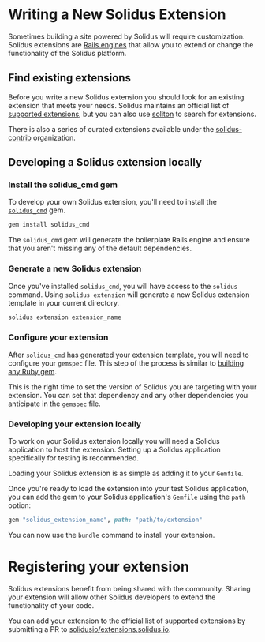 # Writing a New Solidus Extension

Sometimes building a site powered by Solidus will require customization.
Solidus extensions are [Rails engines](https://guides.rubyonrails.org/engines.html)
that allow you to extend or change the functionality of the Solidus platform.

## Find existing extensions

Before you write a new Solidus extension you should look for an existing
extension that meets your needs. Solidus maintains an official list of
[supported extensions](http://extensions.solidus.io), but you can also use
[soliton](http://soliton.nebulab.it) to search for extensions.

There is also a series of curated extensions available under the
[solidus-contrib](https://github.com/solidusio-contrib) organization.

## Developing a Solidus extension locally

### Install the solidus_cmd gem
To develop your own Solidus extension, you'll need to install the
[`solidus_cmd`](https://github.com/solidusio-contrib/solidus_cmd) gem.

```bash
gem install solidus_cmd
```

The `solidus_cmd` gem will generate the boilerplate Rails engine and ensure
that you aren't missing any of the default dependencies.

### Generate a new Solidus extension
Once you've installed `solidus_cmd`, you will have access to the `solidus`
command. Using `solidus extension` will generate a new Solidus extension
template in your current directory.

```bash
solidus extension extension_name
```

### Configure your extension
After `solidus_cmd` has generated your extension template, you will need to
configure your `gemspec` file. This step of the process is similar to [building
any Ruby gem](https://bundler.io/v1.16/guides/creating_gem.html).

This is the right time to set the version of Solidus you are targeting with
your extension. You can set that dependency and any other dependencies you
anticipate in the `gemspec` file.

### Developing your extension locally
To work on your Solidus extension locally you will need a Solidus application
to host the extension. Setting up a Solidus application specifically for
testing is recommended.

Loading your Solidus extension is as simple as adding it to your `Gemfile`.

Once you're ready to load the extension into your test Solidus application, you
can add the gem to your Solidus application's `Gemfile` using the `path`
option:

```ruby
gem "solidus_extension_name", path: "path/to/extension"
```

You can now use the `bundle` command to install your extension.

# Registering your extension

Solidus extensions benefit from being shared with the community. Sharing your
extension will allow other Solidus developers to extend the functionality of
your code.

You can add your extension to the official list of supported extensions by
submitting a PR to [solidusio/extensions.solidus.io](https://github.com/solidusio/extensions.solidus.io).
